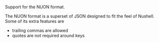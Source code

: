 Support for the NUON format.

The NUON format is a superset of JSON designed to fit the feel of Nushell.
Some of its extra features are
- trailing commas are allowed
- quotes are not required around keys
